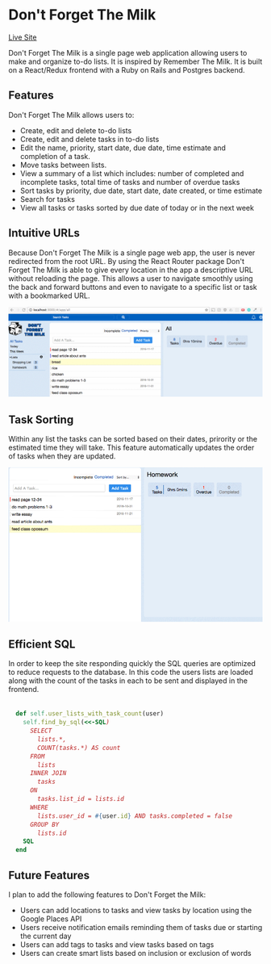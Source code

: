 # Don't Forget The Milk

[Live Site](http://dontforgetmilk.herokuapp.com)

Don't Forget The Milk is a single page web application allowing users to make and organize to-do lists. It is inspired by Remember The Milk. It is built on a React/Redux frontend with a Ruby on Rails and Postgres backend.

## Features

 Don't Forget The Milk allows users to:

* Create, edit and delete to-do lists
* Create, edit and delete tasks in to-do lists
* Edit the name, priority, start date, due date, time estimate and completion of a task.
* Move tasks between lists.
* View a summary of a list which includes: number of completed and incomplete tasks, total time of tasks and number of overdue tasks
* Sort tasks by priority, due date, start date, date created, or time estimate
* Search for tasks
* View all tasks or tasks sorted by due date of today or in the next week

## Intuitive URLs

Because Don't Forget The Milk is a single page web app, the user is never redirected from the root URL. By using the React Router package Don't Forget The Milk is able to give every location in the app a descriptive URL without reloading the page. This allows a user to navigate smoothly using the back and forward buttons and even to navigate to a specific list or task with a bookmarked URL.

![alt-tag](docs/screenshots/url-navigation.gif)

## Task Sorting

Within any list the tasks can be sorted based on their dates, prirority or the estimated time they will take. This feature automatically updates the order of tasks when they are updated. 

![alt-tag](docs/screenshots/task-sorting.gif)


## Efficient SQL

In order to keep the site responding quickly the SQL queries are optimized to reduce requests to the database. In this code the users lists are loaded along with the count of the tasks in each to be sent and displayed in the frontend.

```ruby

  def self.user_lists_with_task_count(user)
    self.find_by_sql(<<-SQL)
      SELECT 
        lists.*, 
        COUNT(tasks.*) AS count 
      FROM
        lists
      INNER JOIN 
        tasks
      ON 
        tasks.list_id = lists.id 
      WHERE 
        lists.user_id = #{user.id} AND tasks.completed = false
      GROUP BY 
        lists.id
    SQL
  end
  ```

## Future Features

I plan to add the following features to Don't Forget the Milk:

* Users can add locations to tasks and view tasks by location using the Google Places API
* Users receive notification emails reminding them of tasks due or starting the current day
* Users can add tags to tasks and view tasks based on tags
* Users can create smart lists based on inclusion or exclusion of words
